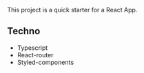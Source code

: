 This project is a quick starter for a React App.

## Techno

- Typescript
- React-router
- Styled-components
